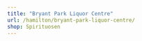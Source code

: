 ```yaml
---
title: "Bryant Park Liquor Centre"
url: /hamilton/bryant-park-liquor-centre/
shop: Spirituosen
---
```

